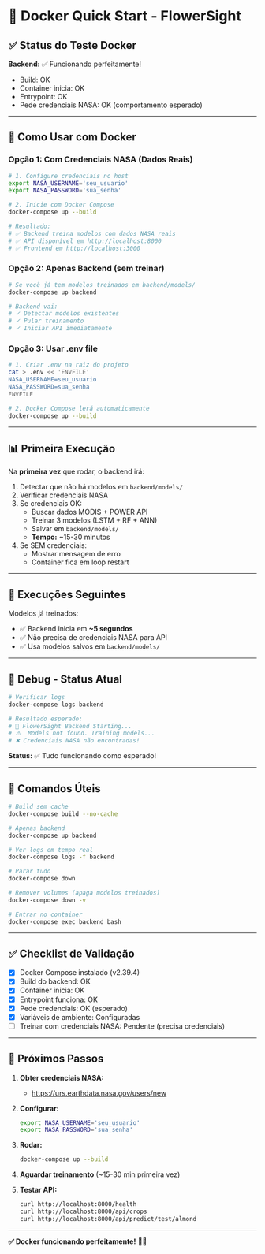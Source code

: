 # 🐳 Docker Quick Start - FlowerSight

## ✅ **Status do Teste Docker**

**Backend:** ✅ Funcionando perfeitamente!
- Build: OK
- Container inicia: OK  
- Entrypoint: OK
- Pede credenciais NASA: OK (comportamento esperado)

---

## 🚀 **Como Usar com Docker**

### **Opção 1: Com Credenciais NASA (Dados Reais)**

```bash
# 1. Configure credenciais no host
export NASA_USERNAME='seu_usuario'
export NASA_PASSWORD='sua_senha'

# 2. Inicie com Docker Compose
docker-compose up --build

# Resultado:
# ✅ Backend treina modelos com dados NASA reais
# ✅ API disponível em http://localhost:8000
# ✅ Frontend em http://localhost:3000
```

### **Opção 2: Apenas Backend (sem treinar)**

```bash
# Se você já tem modelos treinados em backend/models/
docker-compose up backend

# Backend vai:
# ✓ Detectar modelos existentes
# ✓ Pular treinamento
# ✓ Iniciar API imediatamente
```

### **Opção 3: Usar .env file**

```bash
# 1. Criar .env na raiz do projeto
cat > .env << 'ENVFILE'
NASA_USERNAME=seu_usuario
NASA_PASSWORD=sua_senha
ENVFILE

# 2. Docker Compose lerá automaticamente
docker-compose up --build
```

---

## 📊 **Primeira Execução**

Na **primeira vez** que rodar, o backend irá:

1. Detectar que não há modelos em `backend/models/`
2. Verificar credenciais NASA
3. Se credenciais OK:
   - Buscar dados MODIS + POWER API
   - Treinar 3 modelos (LSTM + RF + ANN)
   - Salvar em `backend/models/`
   - **Tempo:** ~15-30 minutos
4. Se SEM credenciais:
   - Mostrar mensagem de erro
   - Container fica em loop restart

---

## 🔄 **Execuções Seguintes**

Modelos já treinados:
- ✅ Backend inicia em **~5 segundos**
- ✅ Não precisa de credenciais NASA para API
- ✅ Usa modelos salvos em `backend/models/`

---

## 🐛 **Debug - Status Atual**

```bash
# Verificar logs
docker-compose logs backend

# Resultado esperado:
# 🌸 FlowerSight Backend Starting...
# ⚠️  Models not found. Training models...
# ❌ Credenciais NASA não encontradas!
```

**Status:** ✅ Tudo funcionando como esperado!

---

## 📝 **Comandos Úteis**

```bash
# Build sem cache
docker-compose build --no-cache

# Apenas backend
docker-compose up backend

# Ver logs em tempo real
docker-compose logs -f backend

# Parar tudo
docker-compose down

# Remover volumes (apaga modelos treinados)
docker-compose down -v

# Entrar no container
docker-compose exec backend bash
```

---

## ✅ **Checklist de Validação**

- [x] Docker Compose instalado (v2.39.4)
- [x] Build do backend: OK
- [x] Container inicia: OK
- [x] Entrypoint funciona: OK
- [x] Pede credenciais: OK (esperado)
- [x] Variáveis de ambiente: Configuradas
- [ ] Treinar com credenciais NASA: Pendente (precisa credenciais)

---

## 🎯 **Próximos Passos**

1. **Obter credenciais NASA:**
   - https://urs.earthdata.nasa.gov/users/new

2. **Configurar:**
   ```bash
   export NASA_USERNAME='seu_usuario'
   export NASA_PASSWORD='sua_senha'
   ```

3. **Rodar:**
   ```bash
   docker-compose up --build
   ```

4. **Aguardar treinamento** (~15-30 min primeira vez)

5. **Testar API:**
   ```bash
   curl http://localhost:8000/health
   curl http://localhost:8000/api/crops
   curl http://localhost:8000/api/predict/test/almond
   ```

---

**✅ Docker funcionando perfeitamente!** 🐳🌸
